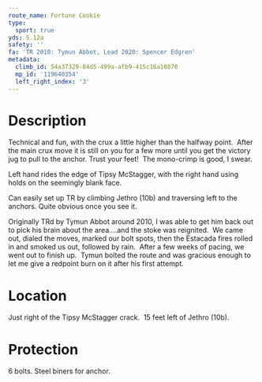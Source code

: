 ```yaml
---
route_name: Fortune Cookie
type:
  sport: true
yds: 5.12a
safety: ''
fa: 'TR 2010: Tymun Abbot, Lead 2020: Spencer Edgren'
metadata:
  climb_id: 54a37329-84d5-499a-afb9-415c16a10870
  mp_id: '119640354'
  left_right_index: '3'
---
```

# Description
Technical and fun, with the crux a little higher than the halfway point.  After the main crux move it is still on you for a few more until you get the victory jug to pull to the anchor. Trust your feet!  The mono-crimp is good, I swear.

Left hand rides the edge of Tipsy McStagger, with the right hand using holds on the seemingly blank face.

Can easily set up TR by climbing Jethro (10b) and traversing left to the anchors. Quite obvious once you see it.

Originally TRd by Tymun Abbot around 2010, I was able to get him back out to pick his brain about the area....and the stoke was reignited.  We came out, dialed the moves, marked our bolt spots, then the Estacada fires rolled in and smoked us out, followed by rain.  After a few weeks of pacing, we went out to finish up.  Tymun bolted the route and was gracious enough to let me give a redpoint burn on it after his first attempt.

# Location
Just right of the Tipsy McStagger crack.  15 feet left of Jethro (10b).

# Protection
6 bolts. Steel biners for anchor.
